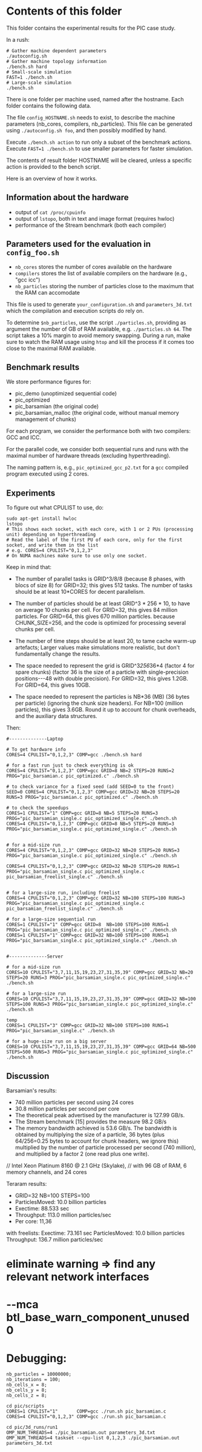 
# Contents of this folder

This folder contains the experimental results for the PIC case study.

In a rush:
```
# Gather machine dependent parameters
./autoconfig.sh
# Gather machine topology information
./bench.sh hard
# Small-scale simulation
FAST=1 ./bench.sh
# Large-scale simulation
./bench.sh
```

There is one folder per machine used, named after the hostname.
Each folder contains the following data.

The file `config_HOSTNAME.sh` needs to exist, to describe the machine parameters
(nb_cores, compilers, nb_particles).
This file can be generated using `./autoconfig.sh foo`, and then possibly modified by hand.

Execute `./bench.sh action` to run only a subset of the benchmark actions.
Execute `FAST=1 ./bench.sh` to use smaller parameters for faster simulation.

The contents of result folder HOSTNAME will be cleared, unless a specific action
is provided to the bench script.


Here is an overview of how it works.


## Information about the hardware

- output of `cat /proc/cpuinfo`
- output of `lstopo`, both in text and image format (requires hwloc)
- performance of the Stream benchmark (both each compiler)


## Parameters used for the evaluation in `config_foo.sh`

- `nb_cores` stores the number of cores available on the hardware
- `compilers` stores the list of available compilers on the hardware (e.g., "gcc icc")
- `nb_particles` storing the number of particles close to the maximum that the RAM can accomodate

This file is used to generate `your_configuration.sh` and `parameters_3d.txt`
which the compilation and execution scripts do rely on.

To determine `$nb_particles`, use the script `./particles.sh`, providing as argument
the number of GB of RAM available, e.g. `./particles.sh 64`. The script takes a 10%
margin to avoid memory swapping. During a run, make sure to watch the RAM usage using `htop`
and kill the process if it comes too close to the maximal RAM available.


## Benchmark results

We store performance figures for:
- pic_demo (unoptimized sequential code)
- pic_optimized
- pic_barsamian (the original code)
- pic_barsamian_malloc (the original code, without manual memory management of chunks)

For each program, we consider the performance both with two compilers: GCC and ICC.

For the parallel code, we consider both sequential runs and runs with the maximal
number of hardware threads (excluding hyperthreading).

The naming pattern is, e.g., `pic_optimized_gcc_p2.txt` for a `gcc` compiled
program executed using 2 cores.


## Experiments

To figure out what CPULIST to use, do:
```
sudo apt-get install hwloc
lstopo
# This shows each socket, with each core, with 1 or 2 PUs (processing unit) depending on hyperthreading
# Read the label of the first PU of each core, only for the first socket, and write them in the list
# e.g. CORES=4 CPULIST="0,1,2,3"
# On NUMA machines make sure to use only one socket.
```

Keep in mind that:

- The number of parallel tasks is GRID^3/8/8  (because 8 phases, with blocs of size 8)
  for GRID=32; this gives 512 tasks. The number of tasks should be at least 10*CORES
  for decent parallelism.

- The number of particles should be at least GRID^3 * 256 * 10,
  to have on average 10 chunks per cell.
  For GRID=32, this gives 84 million particles.
  For GRID=64, this gives 670 million particles.
  because CHUNK_SIZE=256, and the code is optimized for processing several chunks per cell.

- The number of time steps should be at least 20, to tame cache warm-up artefacts;
  Larger values make simulations more realistic, but don't fundamentally change the results.

- The space needed to represent the grid is GRID^3*256*36*4 (factor 4 for spare chunks)
  (factor 36 is the size of a particle with single-precision positions---48 with double precision).
  For GRID=32, this gives 1.2GB. For GRID=64, this gives 10GB.

- The space needed to represent the particles is NB*36 (MB) (36 bytes per particle)
  (ignoring the chunk size headers). For NB=100 (million particles), this gives 3.6GB.
  Round it up to account for chunk overheads, and the auxiliary data structures.

Then:
```
#--------------Laptop

# To get hardware info
CORES=4 CPULIST="0,1,2,3" COMP=gcc ./bench.sh hard

# for a fast run just to check everything is ok
CORES=4 CPULIST="0,1,2,3" COMP=gcc GRID=8 NB=2 STEPS=20 RUNS=2 PROG="pic_barsamian.c pic_optimized.c" ./bench.sh

# to check variance for a fixed seed (add SEED=0 to the front)
SEED=0 CORES=4 CPULIST="0,1,2,3" COMP=gcc GRID=32 NB=20 STEPS=20 RUNS=3 PROG="pic_barsamian.c pic_optimized.c" ./bench.sh

# to check the speedups
CORES=1 CPULIST="1" COMP=gcc GRID=8 NB=5 STEPS=20 RUNS=3 PROG="pic_barsamian_single.c pic_optimized_single.c" ./bench.sh
CORES=4 CPULIST="0,1,2,3" COMP=gcc GRID=8 NB=5 STEPS=20 RUNS=3 PROG="pic_barsamian_single.c pic_optimized_single.c" ./bench.sh


# for a mid-size run
CORES=4 CPULIST="0,1,2,3" COMP=gcc GRID=32 NB=20 STEPS=20 RUNS=3 PROG="pic_barsamian_single.c pic_optimized_single.c" ./bench.sh

CORES=4 CPULIST="0,1,2,3" COMP=gcc GRID=32 NB=20 STEPS=20 RUNS=1 PROG="pic_barsamian_single.c pic_optimized_single.c pic_barsamian_freelist_single.c" ./bench.sh


# for a large-size run, including freelist
CORES=4 CPULIST="0,1,2,3" COMP=gcc GRID=32 NB=100 STEPS=100 RUNS=3 PROG="pic_barsamian_single.c pic_optimized_single.c pic_barsamian_freelist_single.c" ./bench.sh

# for a large-size sequential run
CORES=1 CPULIST="1" COMP=gcc GRID=8  NB=100 STEPS=100 RUNS=1 PROG="pic_barsamian_single.c pic_optimized_single.c" ./bench.sh
CORES=1 CPULIST="1" COMP=gcc GRID=32 NB=100 STEPS=100 RUNS=1 PROG="pic_barsamian_single.c pic_optimized_single.c" ./bench.sh


#--------------Server

# for a mid-size run
CORES=10 CPULIST="3,7,11,15,19,23,27,31,35,39" COMP=gcc GRID=32 NB=20 STEPS=20 RUNS=3 PROG="pic_barsamian_single.c pic_optimized_single.c" ./bench.sh

# for a large-size run
CORES=10 CPULIST="3,7,11,15,19,23,27,31,35,39" COMP=gcc GRID=32 NB=100 STEPS=100 RUNS=3 PROG="pic_barsamian_single.c pic_optimized_single.c" ./bench.sh

temp
CORES=1 CPULIST="3" COMP=gcc GRID=32 NB=100 STEPS=100 RUNS=1 PROG="pic_barsamian_single.c" ./bench.sh

# for a huge-size run on a big server
CORES=10 CPULIST="3,7,11,15,19,23,27,31,35,39" COMP=gcc GRID=64 NB=500 STEPS=500 RUNS=3 PROG="pic_barsamian_single.c pic_optimized_single.c" ./bench.sh
```

## Discussion

Barsamian's results:
- 740 million particles per second using 24 cores
- 30.8 million particles per second per core
- The theoretical peak advertised by the manufacturer is 127.99 GB/s.
- The Stream benchmark [15] provides the measure 98.2 GB/s
- The memory bandwidth achieved is 53.6 GB/s.
  The bandwidth is obtained by multiplying the size of a particle, 36 bytes
  (plus 64/256=0.25 bytes to account for chunk headers, we ignore this)
  multiplied by the number of particle processed per second (740 million),
  and multiplied by a factor 2 (one read plus one write).

// Intel Xeon Platinum 8160 @ 2.1 GHz (Skylake),
// with 96 GB of RAM, 6 memory channels, and 24 cores

Teraram results:
- GRID=32 NB=100 STEPS=100
- ParticlesMoved: 10.0 billion particles
- Exectime: 88.533 sec
- Throughput: 113.0 million particles/sec
- Per core: 11,36

with freelists:
   Exectime: 73.161 sec
   ParticlesMoved: 10.0 billion particles
   Throughput: 136.7 million particles/sec




# eliminate warning => find any relevant network interfaces
# --mca btl_base_warn_component_unused 0


# Debugging:


```
nb_particles = 10000000;
nb_iterations = 100;
nb_cells_x = 8;
nb_cells_y = 8;
nb_cells_z = 8;
```

```
cd pic/scripts
CORES=1 CPULIST="1"       COMP=gcc ./run.sh pic_barsamian.c
CORES=4 CPULIST="0,1,2,3" COMP=gcc ./run.sh pic_barsamian.c

cd pic/3d_runs/run1
OMP_NUM_THREADS=4 ./pic_barsamian.out parameters_3d.txt
OMP_NUM_THREADS=4 taskset --cpu-list 0,1,2,3 ./pic_barsamian.out parameters_3d.txt

```